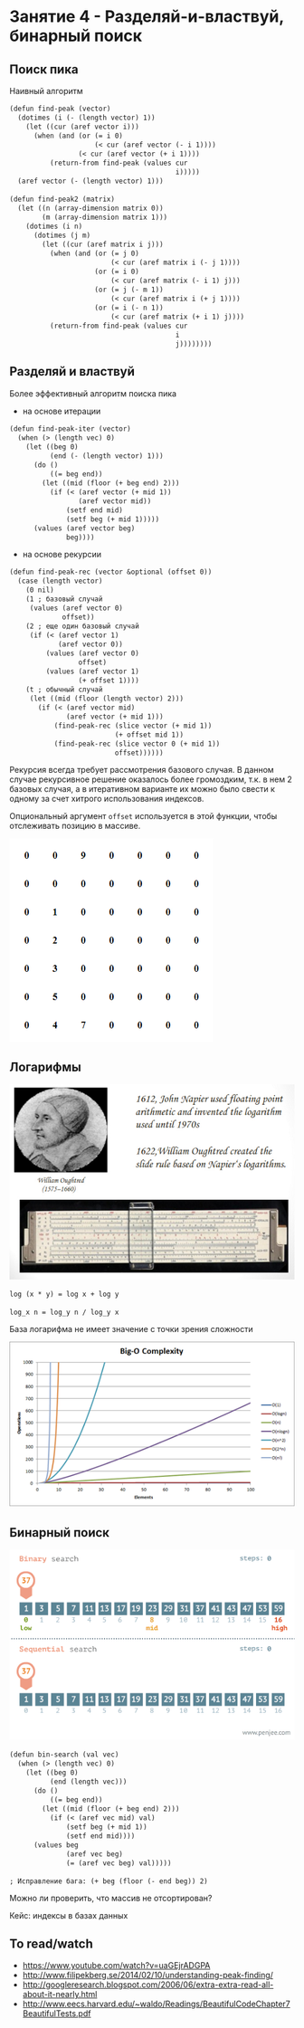 # Занятие 4 - Разделяй-и-властвуй, бинарный поиск

## Поиск пика

Наивный алгоритм

```
(defun find-peak (vector)
  (dotimes (i (- (length vector) 1))
    (let ((cur (aref vector i)))
      (when (and (or (= i 0)
                     (< cur (aref vector (- i 1))))
                 (< cur (aref vector (+ i 1))))
          (return-from find-peak (values cur
                                         i)))))
  (aref vector (- (length vector) 1)))

(defun find-peak2 (matrix)
  (let ((n (array-dimension matrix 0))
        (m (array-dimension matrix 1)))
    (dotimes (i n)
      (dotimes (j m)
        (let ((cur (aref matrix i j)))
          (when (and (or (= j 0)
                         (< cur (aref matrix i (- j 1))))
                     (or (= i 0)
                         (< cur (aref matrix (- i 1) j)))
                     (or (= j (- m 1))
                         (< cur (aref matrix i (+ j 1))))
                     (or (= i (- n 1))
                         (< cur (aref matrix (+ i 1) j))))
          (return-from find-peak (values cur
                                         i
                                         j))))))))
```


## Разделяй и властвуй

Более эффективный алгоритм поиска пика

- на основе итерации

```
(defun find-peak-iter (vector)
  (when (> (length vec) 0)
    (let ((beg 0)
          (end (- (length vector) 1)))
      (do ()
          ((= beg end))
        (let ((mid (floor (+ beg end) 2)))
          (if (< (aref vector (+ mid 1))
                 (aref vector mid))
              (setf end mid)
              (setf beg (+ mid 1)))))
      (values (aref vector beg)
              beg))))
```    

- на основе рекурсии

```
(defun find-peak-rec (vector &optional (offset 0))
  (case (length vector)
    (0 nil)
    (1 ; базовый случай
     (values (aref vector 0)
             offset))
    (2 ; еще один базовый случай
     (if (< (aref vector 1)
            (aref vector 0))
         (values (aref vector 0)
                 offset)
         (values (aref vector 1)
                 (+ offset 1))))
    (t ; обычный случай
     (let ((mid (floor (length vector) 2)))
       (if (< (aref vector mid)
              (aref vector (+ mid 1)))
           (find-peak-rec (slice vector (+ mid 1))
                          (+ offset mid 1))
           (find-peak-rec (slice vector 0 (+ mid 1))
                          offset))))))
```

Рекурсия всегда требует рассмотрения базового случая. В данном случае рекурсивное решение оказалось более громоздким,
т.к. в нем 2 базовых случая, а в итеративном варианте их можно было свести к одному за счет хитрого использования индексов.

Опциональный аргумент `offset` используется в этой функции, чтобы отслеживать позицию в массиве.

![](img/peak-finder.gif)


## Логарифмы

![](img/slide-rule.jpg)

```
log (x * y) = log x + log y

log_x n = log_y n / log_y x
```

База логарифма не имеет значение с точки зрения сложности

![](img/Time_Complexity.png)


## Бинарный поиск

![](img/binary-and-linear-search-animations.gif)

```
(defun bin-search (val vec)
  (when (> (length vec) 0)
    (let ((beg 0)
          (end (length vec)))
      (do ()
          ((= beg end))
        (let ((mid (floor (+ beg end) 2)))
          (if (< (aref vec mid) val)
              (setf beg (+ mid 1))
              (setf end mid))))
      (values beg
              (aref vec beg)
	          (= (aref vec beg) val)))))

; Исправление бага: (+ beg (floor (- end beg)) 2)

```

Можно ли проверить, что массив не отсортирован?

Кейс: индексы в базах данных


## To read/watch

- https://www.youtube.com/watch?v=uaGEjrADGPA
- http://www.filipekberg.se/2014/02/10/understanding-peak-finding/
- http://googleresearch.blogspot.com/2006/06/extra-extra-read-all-about-it-nearly.html
- http://www.eecs.harvard.edu/~waldo/Readings/BeautifulCodeChapter7BeautifulTests.pdf
